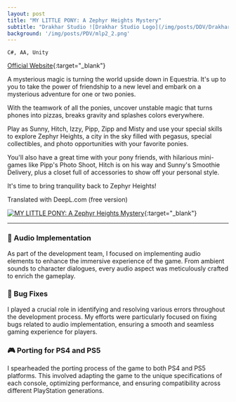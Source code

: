 ```yaml
---
layout: post
title: "MY LITTLE PONY: A Zephyr Heights Mystery"
subtitle: "Drakhar Studio ![Drakhar Studio Logo](/img/posts/DDV/Drakhar_logo.png)"
background: '/img/posts/PDV/mlp2_2.png'
---
```


`C#, AA, Unity`

[Official Website](https://outrightgames.com/games/my-little-pony-a-zephyr-heights-mystery/){:target="_blank"}

A mysterious magic is turning the world upside down in Equestria. It's up to you to take the power of friendship to a new level and embark on a mysterious adventure for one or two ponies.

With the teamwork of all the ponies, uncover unstable magic that turns phones into pizzas, breaks gravity and splashes colors everywhere.

Play as Sunny, Hitch, Izzy, Pipp, Zipp and Misty and use your special skills to explore Zephyr Heights, a city in the sky filled with pegasus, special collectibles, and photo opportunities with your favorite ponies.

You'll also have a great time with your pony friends, with hilarious mini-games like Pipp's Photo Shoot, Hitch is on his way and Sunny's Smoothie Delivery, plus a closet full of accessories to show off your personal style.

It's time to bring tranquility back to Zephyr Heights!

Translated with DeepL.com (free version)


[![MY LITTLE PONY: A Zephyr Heights Mystery](https://img.youtube.com/vi/rfJf13A4Uak/0.jpg)](https://www.youtube.com/watch?v=rfJf13A4Uak){:target="_blank"}

---

### 🎵 Audio Implementation

As part of the development team, I focused on implementing audio elements to enhance the immersive experience of the game. From ambient sounds to character dialogues, every audio aspect was meticulously crafted to enrich the gameplay.

### 🐛 Bug Fixes

I played a crucial role in identifying and resolving various errors throughout the development process. My efforts were particularly focused on fixing bugs related to audio implementation, ensuring a smooth and seamless gaming experience for players.

### 🎮 Porting for PS4 and PS5

I spearheaded the porting process of the game to both PS4 and PS5 platforms. This involved adapting the game to the unique specifications of each console, optimizing performance, and ensuring compatibility across different PlayStation generations.